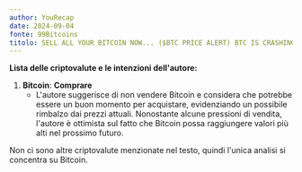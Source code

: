 ```yaml
---
author: YouRecap
date: 2024-09-04
fonte: 99Bitcoins
titolo: SELL ALL YOUR BITCOIN NOW... ($BTC PRICE ALERT) BTC IS CRASHING
---
```


**Lista delle criptovalute e le intenzioni dell'autore:**

1. **Bitcoin**: **Comprare**  
   - L'autore suggerisce di non vendere Bitcoin e considera che potrebbe essere un buon momento per acquistare, evidenziando un possibile rimbalzo dai prezzi attuali. Nonostante alcune pressioni di vendita, l'autore è ottimista sul fatto che Bitcoin possa raggiungere valori più alti nel prossimo futuro.

Non ci sono altre criptovalute menzionate nel testo, quindi l'unica analisi si concentra su Bitcoin.
